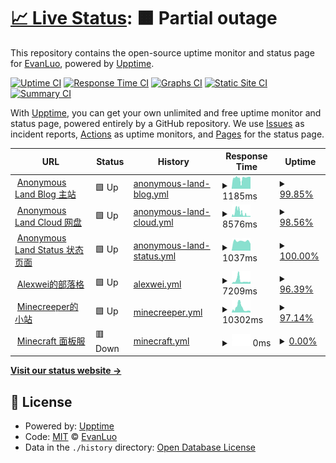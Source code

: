 # [📈 Live Status](https://demo.upptime.js.org): <!--live status--> **🟧 Partial outage**

This repository contains the open-source uptime monitor and status page for [EvanLuo](https://evanluo.top/), powered by [Upptime](https://github.com/upptime/upptime).

[![Uptime CI](https://github.com/EvanLuo233/AnonymousLandStatus/workflows/Uptime%20CI/badge.svg)](https://github.com/EvanLuo233/AnonymousLandStatus/actions?query=workflow%3A%22Uptime+CI%22)
[![Response Time CI](https://github.com/EvanLuo233/AnonymousLandStatus/workflows/Response%20Time%20CI/badge.svg)](https://github.com/EvanLuo233/AnonymousLandStatus/actions?query=workflow%3A%22Response+Time+CI%22)
[![Graphs CI](https://github.com/EvanLuo233/AnonymousLandStatus/workflows/Graphs%20CI/badge.svg)](https://github.com/EvanLuo233/AnonymousLandStatus/actions?query=workflow%3A%22Graphs+CI%22)
[![Static Site CI](https://github.com/EvanLuo233/AnonymousLandStatus/workflows/Static%20Site%20CI/badge.svg)](https://github.com/EvanLuo233/AnonymousLandStatus/actions?query=workflow%3A%22Static+Site+CI%22)
[![Summary CI](https://github.com/EvanLuo233/AnonymousLandStatus/workflows/Summary%20CI/badge.svg)](https://github.com/EvanLuo233/AnonymousLandStatus/actions?query=workflow%3A%22Summary+CI%22)

With [Upptime](https://upptime.js.org), you can get your own unlimited and free uptime monitor and status page, powered entirely by a GitHub repository. We use [Issues](https://github.com/EvanLuo233/AnonymousLandStatus/issues) as incident reports, [Actions](https://github.com/EvanLuo233/AnonymousLandStatus/actions) as uptime monitors, and [Pages](https://demo.upptime.js.org) for the status page.

<!--start: status pages-->
<!-- This summary is generated by Upptime (https://github.com/upptime/upptime) -->
<!-- Do not edit this manually, your changes will be overwritten -->
<!-- prettier-ignore -->
| URL | Status | History | Response Time | Uptime |
| --- | ------ | ------- | ------------- | ------ |
| <img alt="" src="https://favicons.githubusercontent.com/www.evanluo.top" height="13"> [Anonymous Land Blog 主站](https://www.evanluo.top) | 🟩 Up | [anonymous-land-blog.yml](https://github.com/EvanLuo233/AnonymousLandStatus/commits/HEAD/history/anonymous-land-blog.yml) | <details><summary><img alt="Response time graph" src="./graphs/anonymous-land-blog/response-time-week.png" height="20"> 1185ms</summary><br><a href="https://status.evanluo.top/history/anonymous-land-blog"><img alt="Response time 2726" src="https://img.shields.io/endpoint?url=https%3A%2F%2Fraw.githubusercontent.com%2FEvanLuo233%2FAnonymousLandStatus%2FHEAD%2Fapi%2Fanonymous-land-blog%2Fresponse-time.json"></a><br><a href="https://status.evanluo.top/history/anonymous-land-blog"><img alt="24-hour response time 1307" src="https://img.shields.io/endpoint?url=https%3A%2F%2Fraw.githubusercontent.com%2FEvanLuo233%2FAnonymousLandStatus%2FHEAD%2Fapi%2Fanonymous-land-blog%2Fresponse-time-day.json"></a><br><a href="https://status.evanluo.top/history/anonymous-land-blog"><img alt="7-day response time 1185" src="https://img.shields.io/endpoint?url=https%3A%2F%2Fraw.githubusercontent.com%2FEvanLuo233%2FAnonymousLandStatus%2FHEAD%2Fapi%2Fanonymous-land-blog%2Fresponse-time-week.json"></a><br><a href="https://status.evanluo.top/history/anonymous-land-blog"><img alt="30-day response time 2726" src="https://img.shields.io/endpoint?url=https%3A%2F%2Fraw.githubusercontent.com%2FEvanLuo233%2FAnonymousLandStatus%2FHEAD%2Fapi%2Fanonymous-land-blog%2Fresponse-time-month.json"></a><br><a href="https://status.evanluo.top/history/anonymous-land-blog"><img alt="1-year response time 2726" src="https://img.shields.io/endpoint?url=https%3A%2F%2Fraw.githubusercontent.com%2FEvanLuo233%2FAnonymousLandStatus%2FHEAD%2Fapi%2Fanonymous-land-blog%2Fresponse-time-year.json"></a></details> | <details><summary><a href="https://status.evanluo.top/history/anonymous-land-blog">99.85%</a></summary><a href="https://status.evanluo.top/history/anonymous-land-blog"><img alt="All-time uptime 99.03%" src="https://img.shields.io/endpoint?url=https%3A%2F%2Fraw.githubusercontent.com%2FEvanLuo233%2FAnonymousLandStatus%2FHEAD%2Fapi%2Fanonymous-land-blog%2Fuptime.json"></a><br><a href="https://status.evanluo.top/history/anonymous-land-blog"><img alt="24-hour uptime 100.00%" src="https://img.shields.io/endpoint?url=https%3A%2F%2Fraw.githubusercontent.com%2FEvanLuo233%2FAnonymousLandStatus%2FHEAD%2Fapi%2Fanonymous-land-blog%2Fuptime-day.json"></a><br><a href="https://status.evanluo.top/history/anonymous-land-blog"><img alt="7-day uptime 99.85%" src="https://img.shields.io/endpoint?url=https%3A%2F%2Fraw.githubusercontent.com%2FEvanLuo233%2FAnonymousLandStatus%2FHEAD%2Fapi%2Fanonymous-land-blog%2Fuptime-week.json"></a><br><a href="https://status.evanluo.top/history/anonymous-land-blog"><img alt="30-day uptime 99.03%" src="https://img.shields.io/endpoint?url=https%3A%2F%2Fraw.githubusercontent.com%2FEvanLuo233%2FAnonymousLandStatus%2FHEAD%2Fapi%2Fanonymous-land-blog%2Fuptime-month.json"></a><br><a href="https://status.evanluo.top/history/anonymous-land-blog"><img alt="1-year uptime 99.03%" src="https://img.shields.io/endpoint?url=https%3A%2F%2Fraw.githubusercontent.com%2FEvanLuo233%2FAnonymousLandStatus%2FHEAD%2Fapi%2Fanonymous-land-blog%2Fuptime-year.json"></a></details>
| <img alt="" src="https://favicons.githubusercontent.com/cloud.evanluo.top" height="13"> [Anonymous Land Cloud 网盘](https://cloud.evanluo.top) | 🟩 Up | [anonymous-land-cloud.yml](https://github.com/EvanLuo233/AnonymousLandStatus/commits/HEAD/history/anonymous-land-cloud.yml) | <details><summary><img alt="Response time graph" src="./graphs/anonymous-land-cloud/response-time-week.png" height="20"> 8576ms</summary><br><a href="https://status.evanluo.top/history/anonymous-land-cloud"><img alt="Response time 6258" src="https://img.shields.io/endpoint?url=https%3A%2F%2Fraw.githubusercontent.com%2FEvanLuo233%2FAnonymousLandStatus%2FHEAD%2Fapi%2Fanonymous-land-cloud%2Fresponse-time.json"></a><br><a href="https://status.evanluo.top/history/anonymous-land-cloud"><img alt="24-hour response time 1662" src="https://img.shields.io/endpoint?url=https%3A%2F%2Fraw.githubusercontent.com%2FEvanLuo233%2FAnonymousLandStatus%2FHEAD%2Fapi%2Fanonymous-land-cloud%2Fresponse-time-day.json"></a><br><a href="https://status.evanluo.top/history/anonymous-land-cloud"><img alt="7-day response time 8576" src="https://img.shields.io/endpoint?url=https%3A%2F%2Fraw.githubusercontent.com%2FEvanLuo233%2FAnonymousLandStatus%2FHEAD%2Fapi%2Fanonymous-land-cloud%2Fresponse-time-week.json"></a><br><a href="https://status.evanluo.top/history/anonymous-land-cloud"><img alt="30-day response time 6258" src="https://img.shields.io/endpoint?url=https%3A%2F%2Fraw.githubusercontent.com%2FEvanLuo233%2FAnonymousLandStatus%2FHEAD%2Fapi%2Fanonymous-land-cloud%2Fresponse-time-month.json"></a><br><a href="https://status.evanluo.top/history/anonymous-land-cloud"><img alt="1-year response time 6258" src="https://img.shields.io/endpoint?url=https%3A%2F%2Fraw.githubusercontent.com%2FEvanLuo233%2FAnonymousLandStatus%2FHEAD%2Fapi%2Fanonymous-land-cloud%2Fresponse-time-year.json"></a></details> | <details><summary><a href="https://status.evanluo.top/history/anonymous-land-cloud">98.56%</a></summary><a href="https://status.evanluo.top/history/anonymous-land-cloud"><img alt="All-time uptime 99.36%" src="https://img.shields.io/endpoint?url=https%3A%2F%2Fraw.githubusercontent.com%2FEvanLuo233%2FAnonymousLandStatus%2FHEAD%2Fapi%2Fanonymous-land-cloud%2Fuptime.json"></a><br><a href="https://status.evanluo.top/history/anonymous-land-cloud"><img alt="24-hour uptime 100.00%" src="https://img.shields.io/endpoint?url=https%3A%2F%2Fraw.githubusercontent.com%2FEvanLuo233%2FAnonymousLandStatus%2FHEAD%2Fapi%2Fanonymous-land-cloud%2Fuptime-day.json"></a><br><a href="https://status.evanluo.top/history/anonymous-land-cloud"><img alt="7-day uptime 98.56%" src="https://img.shields.io/endpoint?url=https%3A%2F%2Fraw.githubusercontent.com%2FEvanLuo233%2FAnonymousLandStatus%2FHEAD%2Fapi%2Fanonymous-land-cloud%2Fuptime-week.json"></a><br><a href="https://status.evanluo.top/history/anonymous-land-cloud"><img alt="30-day uptime 99.36%" src="https://img.shields.io/endpoint?url=https%3A%2F%2Fraw.githubusercontent.com%2FEvanLuo233%2FAnonymousLandStatus%2FHEAD%2Fapi%2Fanonymous-land-cloud%2Fuptime-month.json"></a><br><a href="https://status.evanluo.top/history/anonymous-land-cloud"><img alt="1-year uptime 99.36%" src="https://img.shields.io/endpoint?url=https%3A%2F%2Fraw.githubusercontent.com%2FEvanLuo233%2FAnonymousLandStatus%2FHEAD%2Fapi%2Fanonymous-land-cloud%2Fuptime-year.json"></a></details>
| <img alt="" src="https://favicons.githubusercontent.com/status.evanluo.top" height="13"> [Anonymous Land Status 状态页面](https://status.evanluo.top) | 🟩 Up | [anonymous-land-status.yml](https://github.com/EvanLuo233/AnonymousLandStatus/commits/HEAD/history/anonymous-land-status.yml) | <details><summary><img alt="Response time graph" src="./graphs/anonymous-land-status/response-time-week.png" height="20"> 1037ms</summary><br><a href="https://status.evanluo.top/history/anonymous-land-status"><img alt="Response time 995" src="https://img.shields.io/endpoint?url=https%3A%2F%2Fraw.githubusercontent.com%2FEvanLuo233%2FAnonymousLandStatus%2FHEAD%2Fapi%2Fanonymous-land-status%2Fresponse-time.json"></a><br><a href="https://status.evanluo.top/history/anonymous-land-status"><img alt="24-hour response time 753" src="https://img.shields.io/endpoint?url=https%3A%2F%2Fraw.githubusercontent.com%2FEvanLuo233%2FAnonymousLandStatus%2FHEAD%2Fapi%2Fanonymous-land-status%2Fresponse-time-day.json"></a><br><a href="https://status.evanluo.top/history/anonymous-land-status"><img alt="7-day response time 1037" src="https://img.shields.io/endpoint?url=https%3A%2F%2Fraw.githubusercontent.com%2FEvanLuo233%2FAnonymousLandStatus%2FHEAD%2Fapi%2Fanonymous-land-status%2Fresponse-time-week.json"></a><br><a href="https://status.evanluo.top/history/anonymous-land-status"><img alt="30-day response time 995" src="https://img.shields.io/endpoint?url=https%3A%2F%2Fraw.githubusercontent.com%2FEvanLuo233%2FAnonymousLandStatus%2FHEAD%2Fapi%2Fanonymous-land-status%2Fresponse-time-month.json"></a><br><a href="https://status.evanluo.top/history/anonymous-land-status"><img alt="1-year response time 995" src="https://img.shields.io/endpoint?url=https%3A%2F%2Fraw.githubusercontent.com%2FEvanLuo233%2FAnonymousLandStatus%2FHEAD%2Fapi%2Fanonymous-land-status%2Fresponse-time-year.json"></a></details> | <details><summary><a href="https://status.evanluo.top/history/anonymous-land-status">100.00%</a></summary><a href="https://status.evanluo.top/history/anonymous-land-status"><img alt="All-time uptime 100.00%" src="https://img.shields.io/endpoint?url=https%3A%2F%2Fraw.githubusercontent.com%2FEvanLuo233%2FAnonymousLandStatus%2FHEAD%2Fapi%2Fanonymous-land-status%2Fuptime.json"></a><br><a href="https://status.evanluo.top/history/anonymous-land-status"><img alt="24-hour uptime 100.00%" src="https://img.shields.io/endpoint?url=https%3A%2F%2Fraw.githubusercontent.com%2FEvanLuo233%2FAnonymousLandStatus%2FHEAD%2Fapi%2Fanonymous-land-status%2Fuptime-day.json"></a><br><a href="https://status.evanluo.top/history/anonymous-land-status"><img alt="7-day uptime 100.00%" src="https://img.shields.io/endpoint?url=https%3A%2F%2Fraw.githubusercontent.com%2FEvanLuo233%2FAnonymousLandStatus%2FHEAD%2Fapi%2Fanonymous-land-status%2Fuptime-week.json"></a><br><a href="https://status.evanluo.top/history/anonymous-land-status"><img alt="30-day uptime 100.00%" src="https://img.shields.io/endpoint?url=https%3A%2F%2Fraw.githubusercontent.com%2FEvanLuo233%2FAnonymousLandStatus%2FHEAD%2Fapi%2Fanonymous-land-status%2Fuptime-month.json"></a><br><a href="https://status.evanluo.top/history/anonymous-land-status"><img alt="1-year uptime 100.00%" src="https://img.shields.io/endpoint?url=https%3A%2F%2Fraw.githubusercontent.com%2FEvanLuo233%2FAnonymousLandStatus%2FHEAD%2Fapi%2Fanonymous-land-status%2Fuptime-year.json"></a></details>
| <img alt="" src="https://favicons.githubusercontent.com/alexwei.top" height="13"> [Alexwei的部落格](http://alexwei.top) | 🟩 Up | [alexwei.yml](https://github.com/EvanLuo233/AnonymousLandStatus/commits/HEAD/history/alexwei.yml) | <details><summary><img alt="Response time graph" src="./graphs/alexwei/response-time-week.png" height="20"> 7209ms</summary><br><a href="https://status.evanluo.top/history/alexwei"><img alt="Response time 5526" src="https://img.shields.io/endpoint?url=https%3A%2F%2Fraw.githubusercontent.com%2FEvanLuo233%2FAnonymousLandStatus%2FHEAD%2Fapi%2Falexwei%2Fresponse-time.json"></a><br><a href="https://status.evanluo.top/history/alexwei"><img alt="24-hour response time 5059" src="https://img.shields.io/endpoint?url=https%3A%2F%2Fraw.githubusercontent.com%2FEvanLuo233%2FAnonymousLandStatus%2FHEAD%2Fapi%2Falexwei%2Fresponse-time-day.json"></a><br><a href="https://status.evanluo.top/history/alexwei"><img alt="7-day response time 7209" src="https://img.shields.io/endpoint?url=https%3A%2F%2Fraw.githubusercontent.com%2FEvanLuo233%2FAnonymousLandStatus%2FHEAD%2Fapi%2Falexwei%2Fresponse-time-week.json"></a><br><a href="https://status.evanluo.top/history/alexwei"><img alt="30-day response time 5526" src="https://img.shields.io/endpoint?url=https%3A%2F%2Fraw.githubusercontent.com%2FEvanLuo233%2FAnonymousLandStatus%2FHEAD%2Fapi%2Falexwei%2Fresponse-time-month.json"></a><br><a href="https://status.evanluo.top/history/alexwei"><img alt="1-year response time 5526" src="https://img.shields.io/endpoint?url=https%3A%2F%2Fraw.githubusercontent.com%2FEvanLuo233%2FAnonymousLandStatus%2FHEAD%2Fapi%2Falexwei%2Fresponse-time-year.json"></a></details> | <details><summary><a href="https://status.evanluo.top/history/alexwei">96.39%</a></summary><a href="https://status.evanluo.top/history/alexwei"><img alt="All-time uptime 71.33%" src="https://img.shields.io/endpoint?url=https%3A%2F%2Fraw.githubusercontent.com%2FEvanLuo233%2FAnonymousLandStatus%2FHEAD%2Fapi%2Falexwei%2Fuptime.json"></a><br><a href="https://status.evanluo.top/history/alexwei"><img alt="24-hour uptime 100.00%" src="https://img.shields.io/endpoint?url=https%3A%2F%2Fraw.githubusercontent.com%2FEvanLuo233%2FAnonymousLandStatus%2FHEAD%2Fapi%2Falexwei%2Fuptime-day.json"></a><br><a href="https://status.evanluo.top/history/alexwei"><img alt="7-day uptime 96.39%" src="https://img.shields.io/endpoint?url=https%3A%2F%2Fraw.githubusercontent.com%2FEvanLuo233%2FAnonymousLandStatus%2FHEAD%2Fapi%2Falexwei%2Fuptime-week.json"></a><br><a href="https://status.evanluo.top/history/alexwei"><img alt="30-day uptime 71.33%" src="https://img.shields.io/endpoint?url=https%3A%2F%2Fraw.githubusercontent.com%2FEvanLuo233%2FAnonymousLandStatus%2FHEAD%2Fapi%2Falexwei%2Fuptime-month.json"></a><br><a href="https://status.evanluo.top/history/alexwei"><img alt="1-year uptime 71.33%" src="https://img.shields.io/endpoint?url=https%3A%2F%2Fraw.githubusercontent.com%2FEvanLuo233%2FAnonymousLandStatus%2FHEAD%2Fapi%2Falexwei%2Fuptime-year.json"></a></details>
| <img alt="" src="https://favicons.githubusercontent.com/minecreeper.evanluo.top" height="13"> [Minecreeper的小站](https://minecreeper.evanluo.top) | 🟩 Up | [minecreeper.yml](https://github.com/EvanLuo233/AnonymousLandStatus/commits/HEAD/history/minecreeper.yml) | <details><summary><img alt="Response time graph" src="./graphs/minecreeper/response-time-week.png" height="20"> 10302ms</summary><br><a href="https://status.evanluo.top/history/minecreeper"><img alt="Response time 7125" src="https://img.shields.io/endpoint?url=https%3A%2F%2Fraw.githubusercontent.com%2FEvanLuo233%2FAnonymousLandStatus%2FHEAD%2Fapi%2Fminecreeper%2Fresponse-time.json"></a><br><a href="https://status.evanluo.top/history/minecreeper"><img alt="24-hour response time 2950" src="https://img.shields.io/endpoint?url=https%3A%2F%2Fraw.githubusercontent.com%2FEvanLuo233%2FAnonymousLandStatus%2FHEAD%2Fapi%2Fminecreeper%2Fresponse-time-day.json"></a><br><a href="https://status.evanluo.top/history/minecreeper"><img alt="7-day response time 10302" src="https://img.shields.io/endpoint?url=https%3A%2F%2Fraw.githubusercontent.com%2FEvanLuo233%2FAnonymousLandStatus%2FHEAD%2Fapi%2Fminecreeper%2Fresponse-time-week.json"></a><br><a href="https://status.evanluo.top/history/minecreeper"><img alt="30-day response time 7125" src="https://img.shields.io/endpoint?url=https%3A%2F%2Fraw.githubusercontent.com%2FEvanLuo233%2FAnonymousLandStatus%2FHEAD%2Fapi%2Fminecreeper%2Fresponse-time-month.json"></a><br><a href="https://status.evanluo.top/history/minecreeper"><img alt="1-year response time 7125" src="https://img.shields.io/endpoint?url=https%3A%2F%2Fraw.githubusercontent.com%2FEvanLuo233%2FAnonymousLandStatus%2FHEAD%2Fapi%2Fminecreeper%2Fresponse-time-year.json"></a></details> | <details><summary><a href="https://status.evanluo.top/history/minecreeper">97.14%</a></summary><a href="https://status.evanluo.top/history/minecreeper"><img alt="All-time uptime 98.74%" src="https://img.shields.io/endpoint?url=https%3A%2F%2Fraw.githubusercontent.com%2FEvanLuo233%2FAnonymousLandStatus%2FHEAD%2Fapi%2Fminecreeper%2Fuptime.json"></a><br><a href="https://status.evanluo.top/history/minecreeper"><img alt="24-hour uptime 100.00%" src="https://img.shields.io/endpoint?url=https%3A%2F%2Fraw.githubusercontent.com%2FEvanLuo233%2FAnonymousLandStatus%2FHEAD%2Fapi%2Fminecreeper%2Fuptime-day.json"></a><br><a href="https://status.evanluo.top/history/minecreeper"><img alt="7-day uptime 97.14%" src="https://img.shields.io/endpoint?url=https%3A%2F%2Fraw.githubusercontent.com%2FEvanLuo233%2FAnonymousLandStatus%2FHEAD%2Fapi%2Fminecreeper%2Fuptime-week.json"></a><br><a href="https://status.evanluo.top/history/minecreeper"><img alt="30-day uptime 98.74%" src="https://img.shields.io/endpoint?url=https%3A%2F%2Fraw.githubusercontent.com%2FEvanLuo233%2FAnonymousLandStatus%2FHEAD%2Fapi%2Fminecreeper%2Fuptime-month.json"></a><br><a href="https://status.evanluo.top/history/minecreeper"><img alt="1-year uptime 98.74%" src="https://img.shields.io/endpoint?url=https%3A%2F%2Fraw.githubusercontent.com%2FEvanLuo233%2FAnonymousLandStatus%2FHEAD%2Fapi%2Fminecreeper%2Fuptime-year.json"></a></details>
| <img alt="" src="https://favicons.githubusercontent.com/tc.yunqiaold.cn" height="13"> [Minecraft 面板服](https://tc.yunqiaold.cn) | 🟥 Down | [minecraft.yml](https://github.com/EvanLuo233/AnonymousLandStatus/commits/HEAD/history/minecraft.yml) | <details><summary><img alt="Response time graph" src="./graphs/minecraft/response-time-week.png" height="20"> 0ms</summary><br><a href="https://status.evanluo.top/history/minecraft"><img alt="Response time 0" src="https://img.shields.io/endpoint?url=https%3A%2F%2Fraw.githubusercontent.com%2FEvanLuo233%2FAnonymousLandStatus%2FHEAD%2Fapi%2Fminecraft%2Fresponse-time.json"></a><br><a href="https://status.evanluo.top/history/minecraft"><img alt="24-hour response time 0" src="https://img.shields.io/endpoint?url=https%3A%2F%2Fraw.githubusercontent.com%2FEvanLuo233%2FAnonymousLandStatus%2FHEAD%2Fapi%2Fminecraft%2Fresponse-time-day.json"></a><br><a href="https://status.evanluo.top/history/minecraft"><img alt="7-day response time 0" src="https://img.shields.io/endpoint?url=https%3A%2F%2Fraw.githubusercontent.com%2FEvanLuo233%2FAnonymousLandStatus%2FHEAD%2Fapi%2Fminecraft%2Fresponse-time-week.json"></a><br><a href="https://status.evanluo.top/history/minecraft"><img alt="30-day response time 0" src="https://img.shields.io/endpoint?url=https%3A%2F%2Fraw.githubusercontent.com%2FEvanLuo233%2FAnonymousLandStatus%2FHEAD%2Fapi%2Fminecraft%2Fresponse-time-month.json"></a><br><a href="https://status.evanluo.top/history/minecraft"><img alt="1-year response time 0" src="https://img.shields.io/endpoint?url=https%3A%2F%2Fraw.githubusercontent.com%2FEvanLuo233%2FAnonymousLandStatus%2FHEAD%2Fapi%2Fminecraft%2Fresponse-time-year.json"></a></details> | <details><summary><a href="https://status.evanluo.top/history/minecraft">0.00%</a></summary><a href="https://status.evanluo.top/history/minecraft"><img alt="All-time uptime 0.00%" src="https://img.shields.io/endpoint?url=https%3A%2F%2Fraw.githubusercontent.com%2FEvanLuo233%2FAnonymousLandStatus%2FHEAD%2Fapi%2Fminecraft%2Fuptime.json"></a><br><a href="https://status.evanluo.top/history/minecraft"><img alt="24-hour uptime 0.00%" src="https://img.shields.io/endpoint?url=https%3A%2F%2Fraw.githubusercontent.com%2FEvanLuo233%2FAnonymousLandStatus%2FHEAD%2Fapi%2Fminecraft%2Fuptime-day.json"></a><br><a href="https://status.evanluo.top/history/minecraft"><img alt="7-day uptime 0.00%" src="https://img.shields.io/endpoint?url=https%3A%2F%2Fraw.githubusercontent.com%2FEvanLuo233%2FAnonymousLandStatus%2FHEAD%2Fapi%2Fminecraft%2Fuptime-week.json"></a><br><a href="https://status.evanluo.top/history/minecraft"><img alt="30-day uptime 0.00%" src="https://img.shields.io/endpoint?url=https%3A%2F%2Fraw.githubusercontent.com%2FEvanLuo233%2FAnonymousLandStatus%2FHEAD%2Fapi%2Fminecraft%2Fuptime-month.json"></a><br><a href="https://status.evanluo.top/history/minecraft"><img alt="1-year uptime 0.00%" src="https://img.shields.io/endpoint?url=https%3A%2F%2Fraw.githubusercontent.com%2FEvanLuo233%2FAnonymousLandStatus%2FHEAD%2Fapi%2Fminecraft%2Fuptime-year.json"></a></details>

<!--end: status pages-->

[**Visit our status website →**](https://demo.upptime.js.org)

## 📄 License

- Powered by: [Upptime](https://github.com/upptime/upptime)
- Code: [MIT](./LICENSE) © [EvanLuo](https://evanluo.top/)
- Data in the `./history` directory: [Open Database License](https://opendatacommons.org/licenses/odbl/1-0/)
